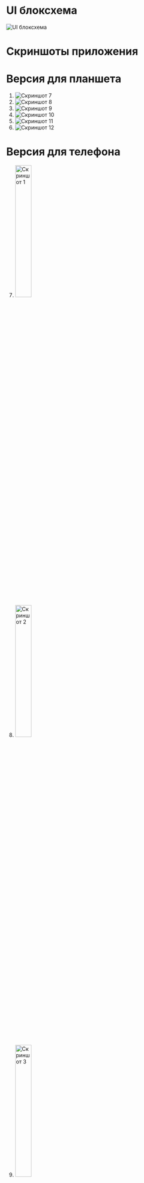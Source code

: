 # UI блоксхема
![UI блоксхема](screenshots/ui-scheme.png)

# Скриншоты приложения

# Версия для планшета
1. ![Скриншот 7](screenshots/localhost_4200_production-transactions%20(5).png)
2. ![Скриншот 8](screenshots/localhost_4200_production-transactions%20(6).png)
3. ![Скриншот 9](screenshots/localhost_4200_production-transactions%20(7).png)
4. ![Скриншот 10](screenshots/localhost_4200_production-transactions%20(8).png)
5. ![Скриншот 11](screenshots/localhost_4200_production-transactions%20(9).png)
6. ![Скриншот 12](screenshots/localhost_4200_production-transactions%20(10).png)

# Версия для телефона

7. <img src="screenshots/localhost_4200_authentification.png" alt="Скриншот 1" height="30%" />
8. <img src="screenshots/localhost_4200_production-transactions.png" alt="Скриншот 2" height="30%" />
9. <img src="screenshots/localhost_4200_production-transactions%20(1).png" alt="Скриншот 3" height="30%" />
10. <img src="screenshots/localhost_4200_production-transactions%20(2).png" alt="Скриншот 4" height="30%" />
11. <img src="screenshots/localhost_4200_production-transactions%20(3).png" alt="Скриншот 5" height="30%" />
12. <img src="screenshots/localhost_4200_production-transactions%20(4).png" alt="Скриншот 6" height="30%" />
